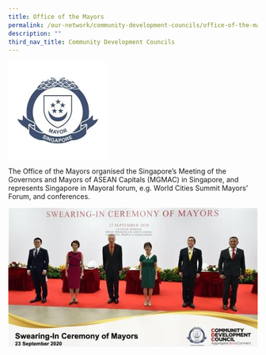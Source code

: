 ```yaml
---
title: Office of the Mayors
permalink: /our-network/community-development-councils/office-of-the-mayors/
description: ""
third_nav_title: Community Development Councils
---
```

<img style="width:200px"  align="center" src="/images/Our%20Network/Community%20Development%20Councils/mayoral%20crest.png">

The Office of the Mayors organised the Singapore’s Meeting of the Governors and Mayors of ASEAN Capitals (MGMAC) in Singapore, and represents Singapore in Mayoral forum, e.g. World Cities Summit Mayors’ Forum, and conferences.

<img style="width:600px"  align="center" src="/images/Our%20Network/Community%20Development%20Councils/swearing%20in%20mayors.png">